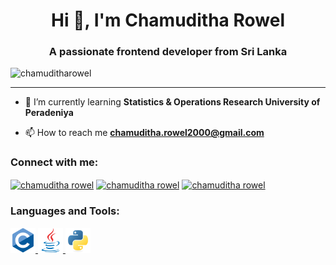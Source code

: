 <h1 align="center">Hi 👋, I'm Chamuditha Rowel</h1>
<h3 align="center">A passionate frontend developer from Sri Lanka</h3>

<p align="left"> <img src="https://komarev.com/ghpvc/?username=chamuditharowel&label=Profile%20views&color=0e75b6&style=flat" alt="chamuditharowel" /> </p>

___

- 🌱 I’m currently learning **Statistics & Operations Research University of Peradeniya**

- 📫 How to reach me **chamuditha.rowel2000@gmail.com**

<h3 align="left">Connect with me:</h3>
<p align="left">
<a href="https://linkedin.com/in/chamuditha rowel" target="blank"><img align="center" src="https://raw.githubusercontent.com/rahuldkjain/github-profile-readme-generator/master/src/images/icons/Social/linked-in-alt.svg" alt="chamuditha rowel" height="30" width="40" /></a>
<a href="https://fb.com/chamuditha rowel" target="blank"><img align="center" src="https://raw.githubusercontent.com/rahuldkjain/github-profile-readme-generator/master/src/images/icons/Social/facebook.svg" alt="chamuditha rowel" height="30" width="40" /></a>
<a href="https://instagram.com/chamuditha rowel" target="blank"><img align="center" src="https://raw.githubusercontent.com/rahuldkjain/github-profile-readme-generator/master/src/images/icons/Social/instagram.svg" alt="chamuditha rowel" height="30" width="40" /></a>
</p>

<h3 align="left">Languages and Tools:</h3>
<p align="left"> <a href="https://www.cprogramming.com/" target="_blank" rel="noreferrer"> <img src="https://raw.githubusercontent.com/devicons/devicon/master/icons/c/c-original.svg" alt="c" width="40" height="40"/> </a> <a href="https://www.java.com" target="_blank" rel="noreferrer"> <img src="https://raw.githubusercontent.com/devicons/devicon/master/icons/java/java-original.svg" alt="java" width="40" height="40"/> </a> <a href="https://www.python.org" target="_blank" rel="noreferrer"> <img src="https://raw.githubusercontent.com/devicons/devicon/master/icons/python/python-original.svg" alt="python" width="40" height="40"/> </a> </p>
